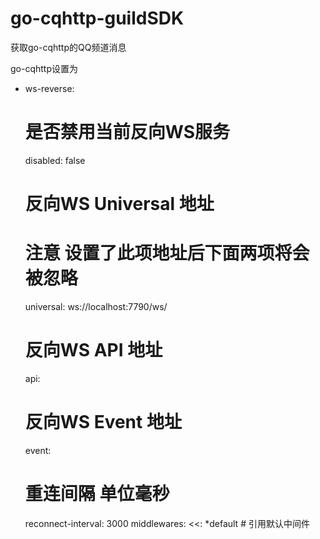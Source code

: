 # go-cqhttp-guildSDK
获取go-cqhttp的QQ频道消息

go-cqhttp设置为
  - ws-reverse:
      # 是否禁用当前反向WS服务
      disabled: false
      # 反向WS Universal 地址
      # 注意 设置了此项地址后下面两项将会被忽略
      universal: ws://localhost:7790/ws/
      # 反向WS API 地址
      api: 
      # 反向WS Event 地址
      event: 
      # 重连间隔 单位毫秒
      reconnect-interval: 3000
      middlewares:
        <<: *default # 引用默认中间件
